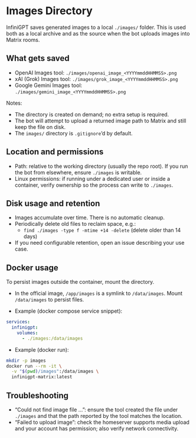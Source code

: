 # Images Directory

InfiniGPT saves generated images to a local `./images/` folder. This is used both as a local archive and as the source when the bot uploads images into Matrix rooms.

## What gets saved

- OpenAI Images tool: `./images/openai_image_<YYYYmmddHHMMSS>.png`
- xAI (Grok) Images tool: `./images/grok_image_<YYYYmmddHHMMSS>.png`
- Google Gemini Images tool: `./images/gemini_image_<YYYYmmddHHMMSS>.png`

Notes:
- The directory is created on demand; no extra setup is required.
- The bot will attempt to upload a returned image path to Matrix and still keep the file on disk.
- The `images/` directory is `.gitignore`’d by default.

## Location and permissions

- Path: relative to the working directory (usually the repo root). If you run the bot from elsewhere, ensure `./images` is writable.
- Linux permissions: if running under a dedicated user or inside a container, verify ownership so the process can write to `./images`.

## Disk usage and retention

- Images accumulate over time. There is no automatic cleanup.
- Periodically delete old files to reclaim space, e.g.:
  - `find ./images -type f -mtime +14 -delete` (delete older than 14 days)
- If you need configurable retention, open an issue describing your use case.

## Docker usage

To persist images outside the container, mount the directory.

- In the official image, `/app/images` is a symlink to `/data/images`. Mount `/data/images` to persist files.

- Example (docker compose service snippet):

```yaml
services:
  infinigpt:
    volumes:
      - ./images:/data/images
```

- Example (docker run):

```bash
mkdir -p images
docker run --rm -it \
  -v "$(pwd)/images":/data/images \
  infinigpt-matrix:latest
```

## Troubleshooting

- “Could not find image file …”: ensure the tool created the file under `./images` and that the path reported by the tool matches the location.
- “Failed to upload image”: check the homeserver supports media upload and your account has permission; also verify network connectivity.
